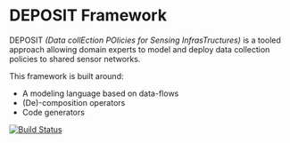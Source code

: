 DEPOSIT Framework
========

DEPOSIT *(Data collEction POlicies for Sensing InfrasTructures)* is a tooled approach allowing domain experts to model and deploy data collection policies to shared sensor networks.

This framework is built around:
* A modeling language based on data-flows
* (De)-composition operators
* Code generators

[![Build Status](https://travis-ci.org/ace-design/DEPOSIT.svg?branch=master)](https://travis-ci.org/ace-design/DEPOSIT)
